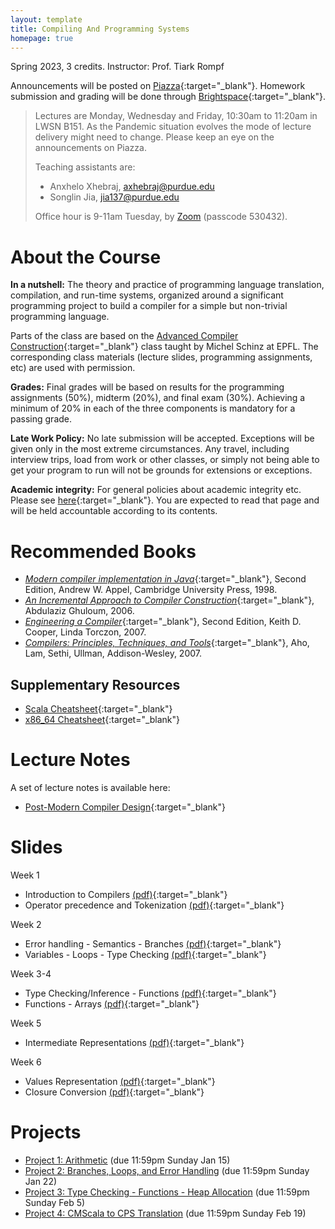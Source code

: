 ```yaml
---
layout: template
title: Compiling And Programming Systems
homepage: true
---
```


Spring 2023, 3 credits. Instructor: Prof. Tiark Rompf

Announcements will be posted on [Piazza](https://piazza.com/purdue/spring2023/cs502){:target="_blank"}. Homework submission and grading will be done through [Brightspace](https://purdue.brightspace.com/){:target="_blank"}.

> Lectures are Monday, Wednesday and Friday, 10:30am to 11:20am in LWSN B151. As the Pandemic situation evolves
> the mode of lecture delivery might need to change. Please keep an eye on the announcements on Piazza.
>
> Teaching assistants are:
>
> - Anxhelo Xhebraj, <axhebraj@purdue.edu>
> - Songlin Jia, <jia137@purdue.edu>
>
> Office hour is 9-11am Tuesday, by [Zoom](https://purdue-edu.zoom.us/j/96539040632) (passcode 530432).


# About the Course <a id="about"></a>

**In a nutshell:**
The theory and practice of programming language translation, compilation, and run-time systems, organized around a significant programming project to build a compiler for a simple but non-trivial programming language.

Parts of the class are based on the [Advanced Compiler Construction](http://lamp.epfl.ch/teaching/advanced_compiler){:target="_blank"} class taught by Michel Schinz at EPFL. The corresponding class materials (lecture slides, programming assignments, etc) are used with permission.

**Grades:** Final grades will be based on results for the programming assignments (50%), midterm (20%), and final exam (30%).
Achieving a minimum of 20% in each of the three components is mandatory for a passing grade.

**Late Work Policy:** No late submission will be accepted. Exceptions will be given only in the most extreme circumstances. Any travel, including interview trips, load from work or other classes, or simply not being able to get your program to run will not be grounds for extensions or exceptions.

**Academic integrity:**
For general policies about academic integrity etc. Please see [here](http://spaf.cerias.purdue.edu/cpolicy.html){:target="_blank"}.
You are expected to read that page and will be held accountable according to its contents.


<!--
# Textbook { #textbook }

- [*Modern compiler implementation in Java*](http://www.cs.princeton.edu/%7Eappel/modern/java), Second Edition, Andrew W. Appel, Cambridge University Press, 1998.

## Supplementary Resources { #textbook }

- [*Compilers: Principles, Techniques, and Tools*](http://dragonbook.stanford.edu), Aho, Lam, Sethi, Ullman, Addison-Wesley, 2007
- [*The Java Language Specification*](http://java.sun.com/docs/books/jls)
- [*The Java programming language*](http://java.sun.com/docs/books/javaprog), Ken Arnold, James Gosling and David Holmes, Addison-Wesley, 2000
- [*Computer Organization and Design: The Hardware/Software Interface*](http://books.elsevier.com/us/mk/us/subindex.asp?isbn=9780123706065&country=United+States&community=mk&ref=&mscssid=C9TPQXSQGMC69MDPB7HVBN4GMSHT0EB5), David Patterson and John Hennessy, Morgan Kaufmann, 1998 
- [*The Java Tutorial*](http://java.sun.com/docs/books/tutorial)
- [Generics for Java](http://java.sun.com/developer/earlyAccess/adding_generics/)
- [Java Documentation](http://java.sun.com/docs)
- [Java APIs](http://java.sun.com/apis.html)
- [JavaCC](../javacc/doc)
- [*SPIM: A MIPS R2000 Simulator*](http://www.cs.wisc.edu/%7Elarus/spim.html) <br> [Documentation](spim.pdf)
- PowerPC
    * [Beginner's guide to PowerPC assembly language](http://www.lightsoft.co.uk/Fantasm/Beginners/begin1.html)
    * [Mac OS X Developer Tools](http://developer.apple.com/reference/DeveloperTools)
    * [Mac OS X Assembler Guide](http://developer.apple.com/documentation/DeveloperTools/Reference/Assembler)
    * [Mac OS X ABI Function Call Guide](http://developer.apple.com/documentation/DeveloperTools/Conceptual/LowLevelABI)
    * [Mac OS X ABI Mach-O File Format Reference](http://developer.apple.com/documentation/DeveloperTools/Conceptual/MachORuntime)
-->


# Recommended Books <a id="textbook"></a>

- [*Modern compiler implementation in Java*](http://www.cs.princeton.edu/%7Eappel/modern/java){:target="_blank"}, Second Edition, Andrew W. Appel, Cambridge University Press, 1998.
- [*An Incremental Approach to Compiler Construction*](http://scheme2006.cs.uchicago.edu/11-ghuloum.pdf){:target="_blank"}, Abdulaziz Ghuloum, 2006.
- [*Engineering a Compiler*](https://www.google.com/url?sa=t&rct=j&q=&esrc=s&source=web&cd=3&ved=0ahUKEwip386f9drVAhXB34MKHRLPCokQFggyMAI&url=http%3A%2F%2Fbank.engzenon.com%2Fdownload%2F560e72f1-0a74-4507-8385-12aec0feb99b%2FEngineering_a_Compiler_2nd_edition_by_Cooper_and_Torczon.pdf&usg=AFQjCNFSp0DjfX-AzwUnRl-eiBq8RxlHLA){:target="_blank"}, Second Edition, Keith D. Cooper, Linda Torczon, 2007.
- [*Compilers: Principles, Techniques, and Tools*](http://dragonbook.stanford.edu){:target="_blank"}, Aho, Lam, Sethi, Ullman, Addison-Wesley, 2007.

## Supplementary Resources

- [Scala Cheatsheet](https://docs.scala-lang.org/cheatsheets/index.html){:target="_blank"}
- [x86_64 Cheatsheet](https://cs.brown.edu/courses/cs033/docs/guides/x64_cheatsheet.pdf){:target="_blank"}

# Lecture Notes

A set of lecture notes is available here:

- [Post-Modern Compiler Design](https://www.cs.purdue.edu/homes/rompf/pmca/){:target="_blank"}


# Slides <a id="schedule"></a>

Week 1

- Introduction to Compilers [(pdf)](https://www.cs.purdue.edu/homes/jia137/cs502/week1-1.pdf){:target="_blank"}
- Operator precedence and Tokenization [(pdf)](https://www.cs.purdue.edu/homes/jia137/cs502/week1-2.pdf){:target="_blank"}

Week 2

- Error handling - Semantics - Branches [(pdf)](https://www.cs.purdue.edu/homes/jia137/cs502/week2-1.pdf){:target="_blank"}
- Variables - Loops - Type Checking [(pdf)](https://www.cs.purdue.edu/homes/jia137/cs502/week2-2.pdf){:target="_blank"}

Week 3-4

- Type Checking/Inference - Functions [(pdf)](https://www.cs.purdue.edu/homes/jia137/cs502/week3-1.pdf){:target="_blank"}
- Functions - Arrays [(pdf)](https://www.cs.purdue.edu/homes/jia137/cs502/week3-2.pdf){:target="_blank"}

Week 5

- Intermediate Representations [(pdf)](https://www.cs.purdue.edu/homes/jia137/cs502/week4-1.pdf){:target="_blank"}

Week 6

- Values Representation [(pdf)](https://www.cs.purdue.edu/homes/jia137/cs502/week5-1.pdf){:target="_blank"}
- Closure Conversion [(pdf)](https://www.cs.purdue.edu/homes/jia137/cs502/week6-1.pdf){:target="_blank"}

<!-- - Optimizations [(pdf)](https://www.cs.purdue.edu/homes/jiang700/cs352/week7-1.pdf) -->
<!-- - Dataflow Analysis[(pdf)](https://www.cs.purdue.edu/homes/jiang700/cs352/week8-1.pdf) -->
<!-- - Register Allocation [(pdf)](https://www.cs.purdue.edu/homes/jiang700/cs352/week10-2.pdf) -->
<!-- - Instruction Scheduling [(pdf)](https://www.cs.purdue.edu/homes/jiang700/cs352/week11-2.pdf) -->
<!-- - Tail Call [(pdf)](https://www.cs.purdue.edu/homes/jiang700/cs352/week12-1.pdf) -->
<!-- - Interpreters And Virtual Machines [(pdf)](https://www.cs.purdue.edu/homes/jiang700/cs352/week12-2.pdf) -->
<!-- - Memory Management [(pdf)](https://www.cs.purdue.edu/homes/jiang700/cs352/week13-1.pdf) -->
<!-- - Object-Oriented Languages [(pdf)](https://www.cs.purdue.edu/homes/jiang700/cs352/week14-1.pdf) -->
<!-- - TurboFan JIT Design [(link)](https://docs.google.com/presentation/d/1sOEF4MlF7LeO7uq-uThJSulJlTh--wgLeaVibsbb3tc/htmlpresent) -->

<!--
Extra material:
- [Dataflow Analysis](http://lamp.epfl.ch/files/content/sites/lamp/files/teaching/advanced-compiler-construction/spring-2015/slides/acc15_07_dataflow-analysis.pdf)
- [Register Allocation](http://lamp.epfl.ch/files/content/sites/lamp/files/teaching/advanced-compiler-construction/spring-2015/slides/acc15_08_register-allocation.pdf)
- [Instruction Scheduling](http://lamp.epfl.ch/files/content/sites/lamp/files/teaching/advanced-compiler-construction/spring-2015/slides/acc15_13_instruction-scheduling.pdf)
- [Memory Management](http://lamp.epfl.ch/files/content/sites/lamp/files/teaching/advanced-compiler-construction/spring-2015/slides/acc15_11_memory-management.pdf)
- [CS502 Liveness Analysis Slides](https://www.cs.purdue.edu/homes/ehanau/cs352/supplemental/registerliveness.pdf)
- [CS502 Reaching Definition Slides](https://www.cs.purdue.edu/homes/ehanau/cs352/supplemental/reachdef.pdf)
-->


# Projects <a id="project"></a>

- [Project 1: Arithmetic](project1.html) (due 11:59pm Sunday Jan 15)
- [Project 2: Branches, Loops, and Error Handling](project2.html) (due 11:59pm Sunday Jan 22)
- [Project 3: Type Checking - Functions - Heap Allocation](project3.html) (due 11:59pm Sunday Feb 5)
- [Project 4: CMScala to CPS Translation](project4.html) (due 11:59pm Sunday Feb 19)
<!-- - [Project 5: Value Representation](project5.html) -->
<!-- - [Project 6: Optimization](project6.html) -->
<!-- - [Project 7: Garbage Collection](project7.html) -->
